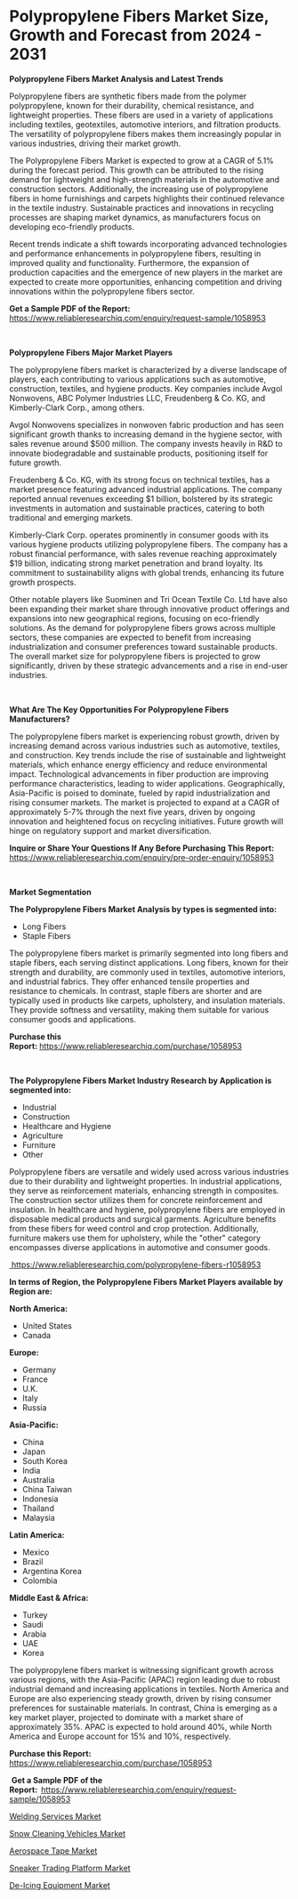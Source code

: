 <p><h1>Polypropylene Fibers Market Size, Growth and Forecast from 2024 - 2031</h1></p><p><strong>Polypropylene Fibers Market Analysis and Latest Trends</strong></p>
<p><p>Polypropylene fibers are synthetic fibers made from the polymer polypropylene, known for their durability, chemical resistance, and lightweight properties. These fibers are used in a variety of applications including textiles, geotextiles, automotive interiors, and filtration products. The versatility of polypropylene fibers makes them increasingly popular in various industries, driving their market growth.</p><p>The Polypropylene Fibers Market is expected to grow at a CAGR of 5.1% during the forecast period. This growth can be attributed to the rising demand for lightweight and high-strength materials in the automotive and construction sectors. Additionally, the increasing use of polypropylene fibers in home furnishings and carpets highlights their continued relevance in the textile industry. Sustainable practices and innovations in recycling processes are shaping market dynamics, as manufacturers focus on developing eco-friendly products.</p><p>Recent trends indicate a shift towards incorporating advanced technologies and performance enhancements in polypropylene fibers, resulting in improved quality and functionality. Furthermore, the expansion of production capacities and the emergence of new players in the market are expected to create more opportunities, enhancing competition and driving innovations within the polypropylene fibers sector.</p></p>
<p><strong>Get a Sample PDF of the Report:&nbsp;</strong> <a href="https://www.reliableresearchiq.com/enquiry/request-sample/1058953?utm_campaign=120&utm_medium=2&utm_source=Github&utm_content=ia&utm_term=11112024&utm_id=polypropylene-fibers">https://www.reliableresearchiq.com/enquiry/request-sample/1058953</a></p>
<p>&nbsp;</p>
<p><strong>Polypropylene Fibers Major Market Players</strong></p>
<p><p>The polypropylene fibers market is characterized by a diverse landscape of players, each contributing to various applications such as automotive, construction, textiles, and hygiene products. Key companies include Avgol Nonwovens, ABC Polymer Industries LLC, Freudenberg & Co. KG, and Kimberly-Clark Corp., among others.</p><p>Avgol Nonwovens specializes in nonwoven fabric production and has seen significant growth thanks to increasing demand in the hygiene sector, with sales revenue around $500 million. The company invests heavily in R&D to innovate biodegradable and sustainable products, positioning itself for future growth.</p><p>Freudenberg & Co. KG, with its strong focus on technical textiles, has a market presence featuring advanced industrial applications. The company reported annual revenues exceeding $1 billion, bolstered by its strategic investments in automation and sustainable practices, catering to both traditional and emerging markets.</p><p>Kimberly-Clark Corp. operates prominently in consumer goods with its various hygiene products utilizing polypropylene fibers. The company has a robust financial performance, with sales revenue reaching approximately $19 billion, indicating strong market penetration and brand loyalty. Its commitment to sustainability aligns with global trends, enhancing its future growth prospects.</p><p>Other notable players like Suominen and Tri Ocean Textile Co. Ltd have also been expanding their market share through innovative product offerings and expansions into new geographical regions, focusing on eco-friendly solutions. As the demand for polypropylene fibers grows across multiple sectors, these companies are expected to benefit from increasing industrialization and consumer preferences toward sustainable products. The overall market size for polypropylene fibers is projected to grow significantly, driven by these strategic advancements and a rise in end-user industries.</p></p>
<p>&nbsp;</p>
<p><strong>What Are The Key Opportunities For Polypropylene Fibers Manufacturers?</strong></p>
<p><p>The polypropylene fibers market is experiencing robust growth, driven by increasing demand across various industries such as automotive, textiles, and construction. Key trends include the rise of sustainable and lightweight materials, which enhance energy efficiency and reduce environmental impact. Technological advancements in fiber production are improving performance characteristics, leading to wider applications. Geographically, Asia-Pacific is poised to dominate, fueled by rapid industrialization and rising consumer markets. The market is projected to expand at a CAGR of approximately 5-7% through the next five years, driven by ongoing innovation and heightened focus on recycling initiatives. Future growth will hinge on regulatory support and market diversification.</p></p>
<p><strong>Inquire or Share Your Questions If Any Before Purchasing This Report:</strong> <a href="https://www.reliableresearchiq.com/enquiry/pre-order-enquiry/1058953?utm_campaign=120&utm_medium=2&utm_source=Github&utm_content=ia&utm_term=11112024&utm_id=polypropylene-fibers">https://www.reliableresearchiq.com/enquiry/pre-order-enquiry/1058953</a></p>
<p>&nbsp;</p>
<p><strong>Market Segmentation</strong></p>
<p><strong>The Polypropylene Fibers Market Analysis by types is segmented into:</strong></p>
<p><ul><li>Long Fibers</li><li>Staple Fibers</li></ul></p>
<p><p>The polypropylene fibers market is primarily segmented into long fibers and staple fibers, each serving distinct applications. Long fibers, known for their strength and durability, are commonly used in textiles, automotive interiors, and industrial fabrics. They offer enhanced tensile properties and resistance to chemicals. In contrast, staple fibers are shorter and are typically used in products like carpets, upholstery, and insulation materials. They provide softness and versatility, making them suitable for various consumer goods and applications.</p></p>
<p><strong>Purchase this Report:&nbsp;</strong><a href="https://www.reliableresearchiq.com/purchase/1058953?utm_campaign=120&utm_medium=2&utm_source=Github&utm_content=ia&utm_term=11112024&utm_id=polypropylene-fibers">https://www.reliableresearchiq.com/purchase/1058953</a></p>
<p>&nbsp;</p>
<p><strong>The Polypropylene Fibers Market Industry Research by Application is segmented into:</strong></p>
<p><ul><li>Industrial</li><li>Construction</li><li>Healthcare and Hygiene</li><li>Agriculture</li><li>Furniture</li><li>Other</li></ul></p>
<p><p>Polypropylene fibers are versatile and widely used across various industries due to their durability and lightweight properties. In industrial applications, they serve as reinforcement materials, enhancing strength in composites. The construction sector utilizes them for concrete reinforcement and insulation. In healthcare and hygiene, polypropylene fibers are employed in disposable medical products and surgical garments. Agriculture benefits from these fibers for weed control and crop protection. Additionally, furniture makers use them for upholstery, while the "other" category encompasses diverse applications in automotive and consumer goods.</p></p>
<p><a href="https://www.reliableresearchiq.com/polypropylene-fibers-r1058953?utm_campaign=120&utm_medium=2&utm_source=Github&utm_content=ia&utm_term=11112024&utm_id=polypropylene-fibers">&nbsp;https://www.reliableresearchiq.com/polypropylene-fibers-r1058953</a></p>
<p><strong>In terms of Region, the Polypropylene Fibers Market Players available by Region are:</strong></p>
<p>
    <p> <strong> North America: </strong>
        <ul>
            <li>United States</li>
            <li>Canada</li>
        </ul>
        </p> 
    <p> <strong> Europe: </strong>
        <ul>
            <li>Germany</li>
            <li>France</li>
            <li>U.K.</li>
            <li>Italy</li>
            <li>Russia</li>
        </ul>
        </p> 
    <p> <strong> Asia-Pacific: </strong>
        <ul>
            <li>China</li>
            <li>Japan</li>
            <li>South Korea</li>
            <li>India</li>
            <li>Australia</li>
            <li>China Taiwan</li>
            <li>Indonesia</li>
            <li>Thailand</li>
            <li>Malaysia</li>
        </ul>
        </p> 
    <p> <strong> Latin America: </strong>
        <ul>
            <li>Mexico</li>
            <li>Brazil</li>
            <li>Argentina Korea</li>
            <li>Colombia</li>
        </ul>
        </p> 
    <p> <strong> Middle East & Africa: </strong>
        <ul>
            <li>Turkey</li>
            <li>Saudi</li>
            <li>Arabia</li>
            <li>UAE</li>
            <li>Korea</li>
        </ul>
    </p>
    </p>
<p><p>The polypropylene fibers market is witnessing significant growth across various regions, with the Asia-Pacific (APAC) region leading due to robust industrial demand and increasing applications in textiles. North America and Europe are also experiencing steady growth, driven by rising consumer preferences for sustainable materials. In contrast, China is emerging as a key market player, projected to dominate with a market share of approximately 35%. APAC is expected to hold around 40%, while North America and Europe account for 15% and 10%, respectively.</p></p>
<p><strong>Purchase this Report: </strong><a href="https://www.reliableresearchiq.com/purchase/1058953?utm_campaign=120&utm_medium=2&utm_source=Github&utm_content=ia&utm_term=11112024&utm_id=polypropylene-fibers">https://www.reliableresearchiq.com/purchase/1058953</a></p>
<p>&nbsp;<strong>Get a Sample PDF of the Report:&nbsp;&nbsp;</strong><a href="https://www.reliableresearchiq.com/enquiry/request-sample/1058953?utm_campaign=120&utm_medium=2&utm_source=Github&utm_content=ia&utm_term=11112024&utm_id=polypropylene-fibers">https://www.reliableresearchiq.com/enquiry/request-sample/1058953</a></p>
<p><strong></strong></p>
<p><p><a href="https://issuu.com/reportprime-2/docs/welding-services-market-size-2030.p_f0c4098e748279?utm_campaign=120&utm_medium=2&utm_source=Github&utm_content=ia&utm_term=11112024&utm_id=polypropylene-fibers">Welding Services Market</a></p><p><a href="https://www.linkedin.com/pulse/snow-cleaning-vehicles-market-size-segmentation-trends-growth-u4q0c?utm_campaign=120&utm_medium=2&utm_source=Github&utm_content=ia&utm_term=11112024&utm_id=polypropylene-fibers">Snow Cleaning Vehicles Market</a></p><p><a href="https://github.com/brittroma9i/Market-Research-Report-List-1/blob/main/aerospace-tape-market.md?utm_campaign=120&utm_medium=2&utm_source=Github&utm_content=ia&utm_term=11112024&utm_id=polypropylene-fibers">Aerospace Tape Market</a></p><p><a href="https://issuu.com/reportprime-2/docs/sneaker-trading-platform-market-siz_8edddbbab86f6e?utm_campaign=120&utm_medium=2&utm_source=Github&utm_content=ia&utm_term=11112024&utm_id=polypropylene-fibers">Sneaker Trading Platform Market</a></p><p><a href="https://www.linkedin.com/pulse/de-icing-equipment-industry-sector-market-dynamics-future-scenarios-bgqzc?utm_campaign=120&utm_medium=2&utm_source=Github&utm_content=ia&utm_term=11112024&utm_id=polypropylene-fibers">De-Icing Equipment Market</a></p></p>